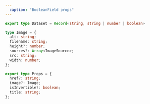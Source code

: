 ```yaml
---
  caption: "BooleanField props"
---
```


<!-- markdownlint-disable MD041 -->
<!-- dprint-ignore -->
```ts
export type Dataset = Record<string, string | number | boolean>

type Image = {
  alt: string;
  filename: string;
  height?: number;
  sources?: Array<ImageSource>;
  src: string;
  width: number;
};

export type Props = {
  href?: string;
  image?: Image;
  isInvertible?: boolean;
  title: string;
};
```
